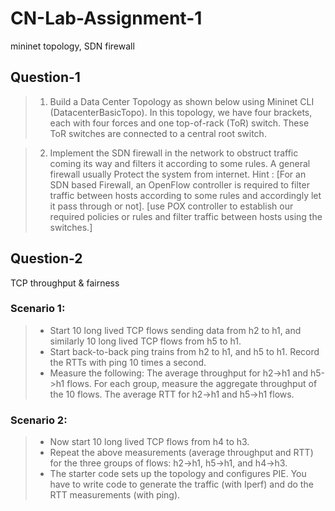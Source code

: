 # CN-Lab-Assignment-1
mininet topology, SDN firewall

## Question-1 
> 1. Build a Data Center Topology as shown below using Mininet CLI (DatacenterBasicTopo). In this topology, we have four brackets, each with four forces and one top-of-rack (ToR) switch. These ToR switches are connected to a central root switch.

> 2. Implement the SDN firewall in the network to obstruct traffic coming its way and filters it according to some rules. A general firewall usually Protect the system from internet. 
Hint :
[For an SDN based Firewall, an OpenFlow controller is required to filter traffic between hosts according to some rules and accordingly let it pass through or not]. [use POX controller to establish our required policies or rules and filter traffic between hosts using the switches.] 

## Question-2 
TCP throughput & fairness 

### Scenario 1: 
> + Start 10 long lived TCP flows sending data from h2 to h1, and similarly 10 long lived TCP flows from h5 to h1. 
> + Start back-to-back ping trains from h2 to h1, and h5 to h1. Record the RTTs with ping 10 times a second.
> + Measure the following: 
> The average throughput for h2->h1 and h5->h1 flows. For each group, measure the aggregate throughput of the 10 flows.
> The average RTT for h2->h1 and h5->h1 flows.
### Scenario 2: 
> + Now start 10 long lived TCP flows from h4 to h3.
> + Repeat the above measurements (average throughput and RTT) for the three groups of flows: h2->h1, h5->h1, and h4->h3. 
> + The starter code sets up the topology and configures PIE. You have to write code to generate the traffic (with Iperf) and do the RTT measurements (with ping). 

